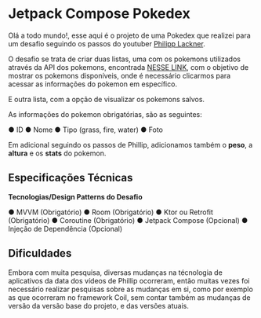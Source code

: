 # Jetpack Compose Pokedex


Olá a todo mundo!, esse aqui é o projeto de uma Pokedex que realizei para um desafio seguindo os passos do youtuber [Philipp Lackner](https://www.youtube.com/c/PhilippLackner).

O desafio se trata de criar duas listas, uma com os pokemons utilizados através da API dos pokemons, encontrada [NESSE LINK](https://pokeapi.co), com o objetivo de mostrar os pokemons disponíveis, onde é necessário clicarmos para acessar as informações do pokemon em específico.

E outra lista, com a opção de visualizar os pokemons salvos.

As informações do pokemon obrigatórias, são as seguintes:

● ID
● Nome
● Tipo (grass, fire, water)
● Foto

Em adicional seguindo os passos de Phillip, adicionamos também o **peso**, a **altura** e os **stats** do pokemon.

## Especificações Técnicas

**Tecnologias/Design Patterns do Desafio**

● MVVM (Obrigatório)
● Room (Obrigatório)
● Ktor ou Retrofit (Obrigatório)
● Coroutine (Obrigatório)
● Jetpack Compose (Opcional)
● Injeção de Dependência (Opcional) 

## Dificuldades

Embora com muita pesquisa, diversas mudanças na técnologia de aplicativos da data dos vídeos de Phillip ocorreram, então muitas vezes foi necessário realizar pesquisas sobre as mudanças em si, como por exemplo as que ocorreram no framework Coil, sem contar também as mudanças de versão da versão base do projeto, e das versões atuais.


